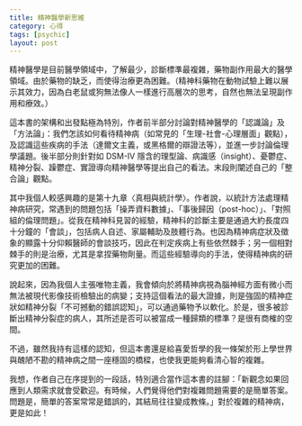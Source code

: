 ```yaml
---
title: 精神醫學新思維
category: 心得
tags: [psychic]
layout: post
---
```

精神醫學是目前醫學領域中，了解最少，診斷標準最複雜，藥物副作用最大的醫學領域。由於藥物的缺乏，而使得治療更為困難。（精神科藥物在動物試驗上難以展示其效力，因為白老鼠或狗無法像人一樣進行高層次的思考，自然也無法呈現副作用和療效。）

這本書的架構和出發點極為特別，作者前半部分討論對精神醫學的「認識論」及「方法論」：我們怎該如何看待精神病（如常見的「生理-社會-心理層面」觀點），及認識這些疾病的手法（達爾文主義，或黑格爾的辯證法等），並進一步討論倫理學議題。後半部分則針對如 DSM-IV 隱含的理型論、病識感（insight）、憂鬱症、精神分裂、躁鬱症、實證導向精神醫學等提出自己的看法。末段則闡述自己的「整合論」觀點。

其中我個人較感興趣的是第十九章〈真相與統計學〉。作者說，以統計方法處理精神病研究，常遇到的問題包括「操弄資料數據」、「事後歸因（post-hoc）」、「對照組的倫理問題」。從我在精神科見習的經驗，精神科的診斷主要是通過大約長度四十分鐘的「會談」，包括病人自述、家屬輔助及肢體行為。也因為精神病症狀及徵象的顯露十分仰賴醫師的會談技巧，因此在判定疾病上有些依然棘手；另一個相對棘手的則是治療，尤其是拿捏藥物劑量。而這些經驗導向的手法，使得精神病的研究更加的困難。

說起來，因為我個人主張唯物主義，我會傾向於將精神病視為腦神經方面有微小而無法被現代影像技術檢驗出的病變；支持這個看法的最大證據，則是強固的精神症狀如精神分裂「不可撼動的錯誤認知」，可以通過藥物予以軟化。於是，很多被診斷出精神分裂症的病人，其所述是否可以被當成一種歸類的標準？是很有商榷的空間。

不過，雖然我持有這樣的認知，但這本書還是給喜愛哲學的我一條架於形上學世界與醜陋不勘的精神病之間一座穩固的橋樑，也使我更能夠看清心智的複雜。

我想，作者自己在序提到的一段話，特別適合當作這本書的註腳：「新觀念如果回應到人類需求就會受歡迎。有時候，人們覺得他們對複雜問題需要的是簡單答案。問題是，簡單的答案常常是錯誤的，其結局往往變成教條。」對於複雜的精神病，更是如此！
